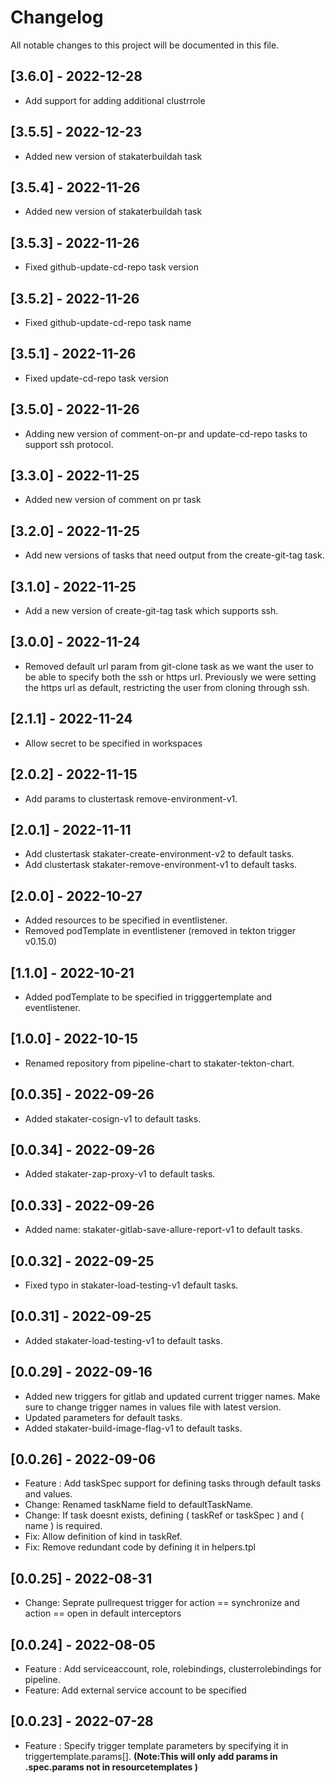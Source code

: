 # Changelog

All notable changes to this project will be documented in this file.
## [3.6.0] - 2022-12-28
- Add support for adding additional clustrrole

## [3.5.5] - 2022-12-23
- Added new version of stakaterbuildah task

## [3.5.4] - 2022-11-26
- Added new version of stakaterbuildah task

## [3.5.3] - 2022-11-26
- Fixed github-update-cd-repo task version

## [3.5.2] - 2022-11-26
- Fixed github-update-cd-repo task name

## [3.5.1] - 2022-11-26
- Fixed update-cd-repo task version

## [3.5.0] - 2022-11-26
- Adding new version of comment-on-pr and update-cd-repo tasks to support ssh protocol.

## [3.3.0] - 2022-11-25
- Added new version of comment on pr task
## [3.2.0] - 2022-11-25
- Add new versions of tasks that need output from the create-git-tag task.

## [3.1.0] - 2022-11-25
- Add a new version of create-git-tag task which supports ssh.

## [3.0.0] - 2022-11-24
- Removed default url param from git-clone task as we want the user to be able to specify both the ssh or https url.
Previously we were setting the https url as default, restricting the user from cloning through ssh.

## [2.1.1] - 2022-11-24
- Allow secret to be specified in workspaces

## [2.0.2] - 2022-11-15
- Add params to clustertask remove-environment-v1.

## [2.0.1] - 2022-11-11
- Add clustertask stakater-create-environment-v2 to default tasks.
- Add clustertask stakater-remove-environment-v1 to default tasks.

## [2.0.0] - 2022-10-27
- Added resources to be specified in eventlistener.
- Removed podTemplate in eventlistener (removed in tekton trigger v0.15.0)

## [1.1.0] - 2022-10-21
- Added podTemplate to be specified in trigggertemplate and eventlistener.

## [1.0.0] - 2022-10-15
- Renamed repository from pipeline-chart to stakater-tekton-chart.

## [0.0.35] - 2022-09-26
- Added stakater-cosign-v1 to default tasks.

## [0.0.34] - 2022-09-26
- Added stakater-zap-proxy-v1 to default tasks.

## [0.0.33] - 2022-09-26
- Added name: stakater-gitlab-save-allure-report-v1 to default tasks.

## [0.0.32] - 2022-09-25
- Fixed typo in stakater-load-testing-v1 default tasks.

## [0.0.31] - 2022-09-25
- Added stakater-load-testing-v1 to default tasks.

## [0.0.29] - 2022-09-16
- Added new triggers for gitlab and updated current trigger names. Make sure to change trigger names in values file with latest version.
- Updated parameters for default tasks.
- Added stakater-build-image-flag-v1 to default tasks.

## [0.0.26] - 2022-09-06

- Feature : Add taskSpec support for defining tasks through default tasks and values.
- Change: Renamed taskName field to defaultTaskName.
- Change: If task doesnt exists, defining ( taskRef or taskSpec ) and ( name ) is required.
- Fix: Allow definition of kind in taskRef.
- Fix: Remove redundant code by defining it in helpers.tpl

## [0.0.25] - 2022-08-31

- Change: Seprate pullrequest trigger for action == synchronize and action == open in default interceptors

## [0.0.24] - 2022-08-05

- Feature : Add serviceaccount, role, rolebindings, clusterrolebindings for pipeline.
- Feature: Add external service account to be specified

## [0.0.23] - 2022-07-28

- Feature : Specify trigger template parameters by specifying it in triggertemplate.params[].
<b>(Note:This will only add params in .spec.params not in resourcetemplates )
</b>
